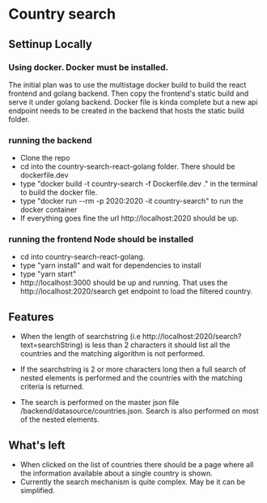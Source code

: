 # Country search

## Settinup Locally

### Using docker. Docker must be installed.
The initial plan was to use the multistage docker build to build the react frontend and golang backend. Then copy the frontend's static build and serve it under golang backend.
Docker file is kinda complete but a new api endpoint needs to be created in the backend that hosts the static build folder.
### running the backend
- Clone the repo
- cd into the country-search-react-golang folder. There should be  dockerfile.dev
- type "docker build -t country-search -f Dockerfile.dev ." in the terminal to build the docker file.
- type "docker run --rm -p 2020:2020 -it country-search" to run the docker container
- If everything goes fine the url http://localhost:2020 should be up. 

### running the frontend Node should be installed
- cd into country-search-react-golang.
- type "yarn install" and wait for dependencies to install
- type "yarn start"
- http://localhost:3000 should be up and running. That uses the http://localhost:2020/search get endpoint to load the filtered country.

## Features
- When the length of searchstring (i.e http://localhost:2020/search?text=searchString) is less than 2 characters it should list all the countries and the matching algorithm is not performed.

- If the searchstring is 2 or more characters long then a full search of nested elements is performed and the countries with the matching criteria is returned.

- The search is performed on the master json file /backend/datasource/countries.json. Search is also performed on most of the nested elements. 

## What's left
- When clicked on the list of countries there should be a page where all the information available about a single country is shown.
- Currently the search mechanism is quite complex. May be it can be simplified.
